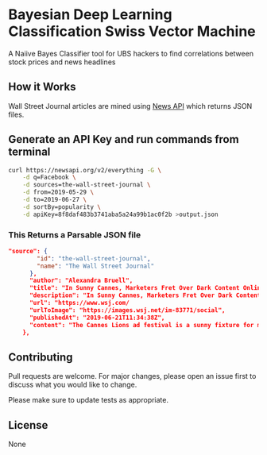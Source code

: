 #  Bayesian Deep Learning Classification Swiss Vector Machine

A Naiive Bayes Classifier tool for UBS hackers to find correlations between stock prices and news headlines

## How it Works 

Wall Street Journal articles are mined using [News API](https://newsapi.org) which returns JSON files.

## Generate an API Key and run commands from terminal

```bash
curl https://newsapi.org/v2/everything -G \
    -d q=Facebook \
    -d sources=the-wall-street-journal \
    -d from=2019-05-29 \
    -d to=2019-06-27 \
    -d sortBy=popularity \
    -d apiKey=8f8daf483b3741aba5a24a99b1ac0f2b >output.json
```

### This Returns a Parsable JSON file 

```json
"source": {
        "id": "the-wall-street-journal",
        "name": "The Wall Street Journal"
      },
      "author": "Alexandra Bruell",
      "title": "In Sunny Cannes, Marketers Fret Over Dark Content Online...",
      "description": "In Sunny Cannes, Marketers Fret Over Dark Content Online... 
      "url": "https://www.wsj.com/
      "urlToImage": "https://images.wsj.net/im-83771/social",
      "publishedAt": "2019-06-21T11:34:38Z",
      "content": "The Cannes Lions ad festival is a sunny fixture for many in marketing..."
    },
```


## Contributing
Pull requests are welcome. For major changes, please open an issue first to discuss what you would like to change.

Please make sure to update tests as appropriate.

## License
None
